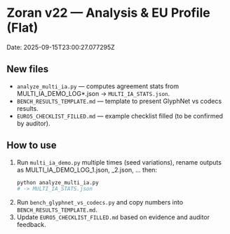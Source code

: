 # Zoran v22 — Analysis & EU Profile (Flat)
Date: 2025-09-15T23:00:27.077295Z

## New files
- `analyze_multi_ia.py` — computes agreement stats from MULTI_IA_DEMO_LOG*.json → `MULTI_IA_STATS.json`.
- `BENCH_RESULTS_TEMPLATE.md` — template to present GlyphNet vs codecs results.
- `EURO5_CHECKLIST_FILLED.md` — example checklist filled (to be confirmed by auditor).

## How to use
1) Run `multi_ia_demo.py` multiple times (seed variations), rename outputs as MULTI_IA_DEMO_LOG_1.json, _2.json, ... then:
   ```bash
   python analyze_multi_ia.py
   # -> MULTI_IA_STATS.json
   ```
2) Run `bench_glyphnet_vs_codecs.py` and copy numbers into `BENCH_RESULTS_TEMPLATE.md`.
3) Update `EURO5_CHECKLIST_FILLED.md` based on evidence and auditor feedback.

